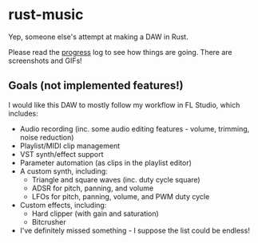 # rust-music

Yep, someone else's attempt at making a DAW in Rust.

Please read the [progress](./progress/progress.md) log to see how things are
going. There are screenshots and GIFs!

## Goals (not implemented features!)

I would like this DAW to mostly follow my workflow in FL Studio, which includes:

* Audio recording (inc. some audio editing features - volume, trimming, noise
  reduction)
* Playlist/MIDI clip management
* VST synth/effect support
* Parameter automation (as clips in the playlist editor)
* A custom synth, including:
  * Triangle and square waves (inc. duty cycle square)
  * ADSR for pitch, panning, and volume
  * LFOs for pitch, panning, volume, and PWM duty cycle
* Custom effects, including:
  * Hard clipper (with gain and saturation)
  * Bitcrusher
* I've definitely missed something - I suppose the list could be endless!
